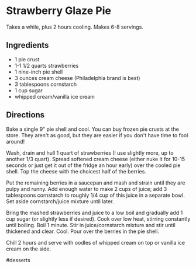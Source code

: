 # Strawberry Glaze Pie

Takes a while, plus 2 hours cooling.
Makes 6-8 servings.

## Ingredients
* 1 pie crust
* 1-1 1/2 quarts strawberries
* 1 nine-inch pie shell
* 3 ounces cream cheese (Philadelphia brand is best)
* 3 tablespoons cornstarch
* 1 cup sugar
* whipped cream/vanilla ice cream

## Directions
Bake a single 9" pie shell and cool.  You can buy frozen pie crusts at the store.  They aren't as good, but they are easier if you don't have time to fool around!

Wash, drain and hull 1 quart of strawberries (I use slightly more, up to another 1/3 quart).   Spread softened cream cheese (either nuke it for 10-15 seconds or just get it out of the fridge an hour early) over the cooled pie shell.  Top the cheese with the choicest half of the berries.

Put the remaining berries in a saucepan and mash and strain until they are pulpy and runny.  Add enough water to make 2 cups of juice; add 3 tablespoons cornstarch to roughly 1/4 cup of this juice in a separate bowl. Set aside cornstarch/juice mixture until later. 

Bring the mashed strawberries and juice to a low boil and gradually add 1 cup sugar (or slightly less if desired).  Cook over low heat, stirring constantly until boiling.  Boil 1 minute.  Stir in juice/cornstarch mixture and stir until thickened and clear. Cool.  Pour over the berries in the pie shell.

Chill 2 hours and serve with oodles of whipped cream on top or vanilla ice cream on the side.

#desserts
